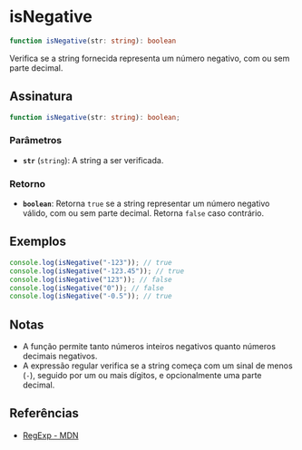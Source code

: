 # isNegative

```typescript
function isNegative(str: string): boolean
```
Verifica se a string fornecida representa um número negativo, com ou sem parte decimal.

## Assinatura

```typescript
function isNegative(str: string): boolean;
```

### Parâmetros

- **`str`** (`string`): A string a ser verificada.

### Retorno

- **`boolean`**: Retorna `true` se a string representar um número negativo válido, com ou sem parte decimal. Retorna `false` caso contrário.

## Exemplos

```typescript
console.log(isNegative("-123")); // true
console.log(isNegative("-123.45")); // true
console.log(isNegative("123")); // false
console.log(isNegative("0")); // false
console.log(isNegative("-0.5")); // true
```

## Notas

- A função permite tanto números inteiros negativos quanto números decimais negativos.
- A expressão regular verifica se a string começa com um sinal de menos (`-`), seguido por um ou mais dígitos, e opcionalmente uma parte decimal.
  
## Referências

- [RegExp - MDN](https://developer.mozilla.org/en-US/docs/Web/JavaScript/Guide/Regular_Expressions)